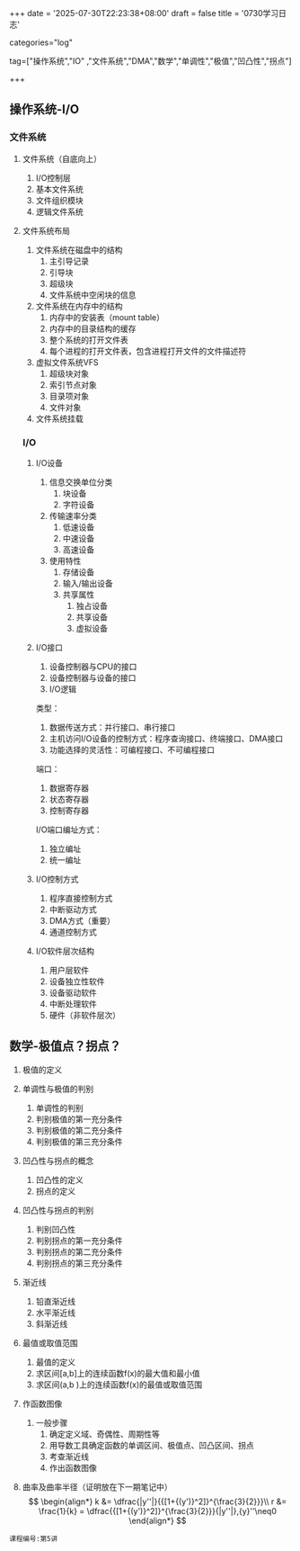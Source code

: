 +++
date = '2025-07-30T22:23:38+08:00'
draft = false
title = '0730学习日志'

categories="log"

tag=["操作系统","IO" ,"文件系统","DMA","数学","单调性","极值","凹凸性","拐点"]

+++

## 操作系统-I/O

### 文件系统

1. 文件系统（自底向上）
   1. I/O控制层
   2. 基本文件系统
   3. 文件组织模块
   4. 逻辑文件系统
   
2. 文件系统布局
   1. 文件系统在磁盘中的结构
      1. 主引导记录
      2. 引导块
      3. 超级块
      4. 文件系统中空闲块的信息
   2. 文件系统在内存中的结构
      1. 内存中的安装表（mount table）
      2. 内存中的目录结构的缓存
      3. 整个系统的打开文件表
      4. 每个进程的打开文件表，包含进程打开文件的文件描述符
   3. 虚拟文件系统VFS
      1. 超级块对象
      2. 索引节点对象
      3. 目录项对象
      4. 文件对象
   4. 文件系统挂载
   
   ### I/O
   
   1. I/O设备
   
      1. 信息交换单位分类
         1. 块设备
         2. 字符设备
      2. 传输速率分类
         1. 低速设备
         2. 中速设备
         3. 高速设备
      3. 使用特性
         1. 存储设备
         2. 输入/输出设备
         3. 共享属性
            1. 独占设备
            2. 共享设备
            3. 虚拟设备
   
   2. I/O接口
   
      1. 设备控制器与CPU的接口
      2. 设备控制器与设备的接口
      3. I/O逻辑
   
      类型：
   
      1. 数据传送方式：并行接口、串行接口
      2. 主机访问I/O设备的控制方式：程序查询接口、终端接口、DMA接口
      3. 功能选择的灵活性：可编程接口、不可编程接口
   
      端口：
   
      1. 数据寄存器
      2. 状态寄存器
      3. 控制寄存器
   
      I/O端口编址方式：
   
      1. 独立编址
      2. 统一编址
   
   3. I/O控制方式
   
      1. 程序直接控制方式
      2. 中断驱动方式
      3. DMA方式（重要）
      4. 通道控制方式
   
   4. I/O软件层次结构
   
      1. 用户层软件
      2. 设备独立性软件
      3. 设备驱动软件
      4. 中断处理软件
      5. 硬件（非软件层次）

## 数学-极值点？拐点？

1. 极值的定义

2. 单调性与极值的判别

   1. 单调性的判别
   2. 判别极值的第一充分条件
   3. 判别极值的第二充分条件
   4. 判别极值的第三充分条件

3. 凹凸性与拐点的概念

   1. 凹凸性的定义
   2. 拐点的定义

4. 凹凸性与拐点的判别

   1. 判别凹凸性
   2. 判别拐点的第一充分条件
   3. 判别拐点的第二充分条件
   4. 判别拐点的第三充分条件

5. 渐近线

   1. 铅直渐近线
   2. 水平渐近线
   3. 斜渐近线

6. 最值或取值范围

   1. 最值的定义
   2. 求区间[a,b]上的连续函数f(x)的最大值和最小值
   3. 求区间(a,b )上的连续函数f(x)的最值或取值范围

7. 作函数图像

   1. 一般步骤
      1. 确定定义域、奇偶性、周期性等
      2. 用导数工具确定函数的单调区间、极值点、凹凸区间、拐点
      3. 考查渐近线
      4. 作出函数图像

8. 曲率及曲率半径（证明放在下一期笔记中）
   $$
   \begin{align*}
   k &= \dfrac{|y''|}{{[1+{(y')}^2]}^{\frac{3}{2}}}\\
   r &= \frac{1}{k} = \dfrac{{[1+{(y')}^2]}^{\frac{3}{2}}}{|y''|},{y}''\neq0
   \end{align*}
   $$
   

`课程编号:第5讲`

